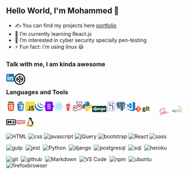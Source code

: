 ## Hello World, I'm Mohammed  👋

- ✍ You can find my projects here [portfolio]
- 🌱 I’m currently learning React.js
- 👀 I’m interested in cyber security specially pen-testing
- ⚡ Fun fact: i'm using linux :smiley:

<!-- 🔭 💬   -->

### Talk with me, I am kinda awesome

[<img align="left" alt="Mohammed Taysser | LinkedIn" width="22px" src="images/linkedin.svg" />][linkedin]
[<img align="left" alt="Mohammed Taysser | codeoen" width="30px" src="images/codepen.png" />][codepen]

<!-- [<img align="left" alt="codeSTACKr | Twitter" width="22px" src="images/twitter.svg" />](https://twitter.com/Muhammedtaysser) -->

<!-- [website]: https://holistic-developer.com/ -->
[linkedin]: https://linkedin.com/in/mohammed-taysser
[portfolio]: https://mohammed-taysser.github.io/portfolio/
[telegram]: t.me/mohammedTaysser
[codepen]: https://codepen.io/mohmmedtaysser/

<br/>

### Languages and Tools

<img align="left" alt="HTML5" width="26px" src="images/html.png" />
<img align="left" alt="CSS3" width="26px" src="images/css.png" />
<img align="left" alt="JavaScript" width="26px" src="images/javascript.png" />
<img align="left" alt="jquery" width="26px" src="images/jquery.svg" />
<img align="left" alt="jquery" width="26px" src="images/bootstrap.svg" />
<img align="left" alt="react js" width="26px" src="images/react.svg" />
<img  alt="sass" width="26px" src="images/sass.svg" />


<img align="left" alt="gulp js" width="26px" src="images/gulp.svg" />
<img align="left" alt="jest js" width="26px" src="images/jest.svg" />
<!-- <img align="left" alt="vue js" width="26px" src="images/vuejs.svg" /> -->
<img align="left" alt="Python" width="26px" src="images/python.png" />
<img align="left" alt="Django" width="40px" src="images/django-original.svg" />
<img align="left" alt="Heroku" width="26px" src="images/heroku.svg" />
<img align="left" alt="Postgresql" width="26px" src="images/postgresql.svg" />
<img alt="my SQL" width="40px" src="images/mysql.png" />

<img align="left" alt="Visual Studio Code" width="26px" src="images/visual-studio-code.png" />
<img align="left" alt="Git" width="40px" src="images/git.png" />
<img align="left" alt="GitHub" width="26px" src="images/github.png" />
<img align="left" alt="markdown" width="26px" src="images/markdown.svg" />
<img align="left" alt="npm" width="26px" src="images/npm.svg" />
<img alt="linux" width="26px" src="images/linux.svg" />

<!-- https://github.com/devicons/devicon/tree/master/icons -->

![HTML](https://img.shields.io/badge/-HTML-05122A?style=for-the-badge&logo=HTML5)
![css](https://img.shields.io/badge/-CSS-05122A?style=for-the-badge&logo=CSS3)
![javascript](https://img.shields.io/badge/-Javascript-05122A?style=for-the-badge&logo=JAVASCRIPT)
![jQuery](https://img.shields.io/badge/-jQuery-05122A?style=for-the-badge&logo=jQuery)
![bootstrap](https://img.shields.io/badge/-Bootstrap-05122A?style=for-the-badge&logo=BOOTSTRAP)
![React](https://img.shields.io/badge/-React-05122A?style=for-the-badge&logo=REACT)
![sass](https://img.shields.io/badge/-Sass-05122A?style=for-the-badge&logo=SASS)

![gulp](https://img.shields.io/badge/-Gulp-05122A?style=for-the-badge&logo=GULP)&nbsp;
![jest](https://img.shields.io/badge/-Jest-05122A?style=for-the-badge&logo=JEST)&nbsp;
![Python](https://img.shields.io/badge/-Python-05122A?style=for-the-badge&logo=python)&nbsp;
![django](https://img.shields.io/badge/-Django-05122A?style=for-the-badge&logo=Django)&nbsp;
![postgresql](https://img.shields.io/badge/-Postgresql-05122A?style=for-the-badge&logo=postgresql)&nbsp;
![sql](https://img.shields.io/badge/-MySql-05122A?style=for-the-badge&logo=mysql)&nbsp;
![heroku](https://img.shields.io/badge/-Heroku-05122A?style=for-the-badge&logo=heroku)&nbsp;

![git](https://img.shields.io/badge/-Git-05122A?style=for-the-badge&logo=git&logoColor=white)&nbsp;
![github](https://img.shields.io/badge/-Github-05122A?style=for-the-badge&logo=github)&nbsp;
![Markdown](https://img.shields.io/badge/-Markdown-05122A?style=for-the-badge&logo=Markdown)&nbsp;
![VS Code](https://img.shields.io/badge/-vscode-05122A?style=for-the-badge&logo=visual-studio-code)&nbsp;
![npm](https://img.shields.io/badge/-npm-05122A?style=for-the-badge&logo=npm)&nbsp;
![ubuntu](https://img.shields.io/badge/-Ubuntu-05122A?style=for-the-badge&logo=ubuntu)&nbsp;
![firefoxbrowser](https://img.shields.io/badge/-firefox-05122A?style=for-the-badge&logo=firefoxbrowser)&nbsp;
